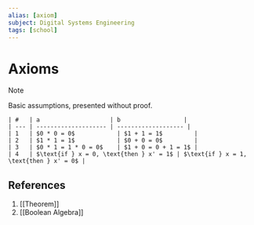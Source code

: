 ```yaml
---
alias: [axiom]
subject: Digital Systems Engineering
tags: [school]
---
```

# Axioms


> [!note] 
Basic assumptions, presented without proof.

```ad-info
| #   | a                    | b                  |
| --- | -------------------- | ------------------- |
| 1   | $0 * 0 = 0$            | $1 + 1 = 1$         |
| 2   | $1 * 1 = 1$            | $0 + 0 = 0$         |
| 3   | $0 * 1 = 1 * 0 = 0$    | $1 + 0 = 0 + 1 = 1$ |
| 4   | $\text{if } x = 0, \text{then } x' = 1$ | $\text{if } x = 1, \text{then } x' = 0$ |
```

## References
1. [[Theorem]]
2. [[Boolean Algebra]]